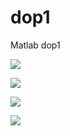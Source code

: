 # dop1
Matlab dop1

![](https://i.ibb.co/8gPK0Sw/2020-03-23-19-08.png)

![](https://i.ibb.co/Bf13wkH/2020-03-23-19-08.png)

![](https://sun9-71.userapi.com/YVHU6jL35w3PxTk5RXYzZoGcGbjr1JbNi43vMQ/-PsdzCUlRvg.jpg)

![](https://sun9-62.userapi.com/92l393eB8JDzGqybTZhj9dkI11gq7Lr9b4_RVA/hOCJMaG9IgA.jpg)
